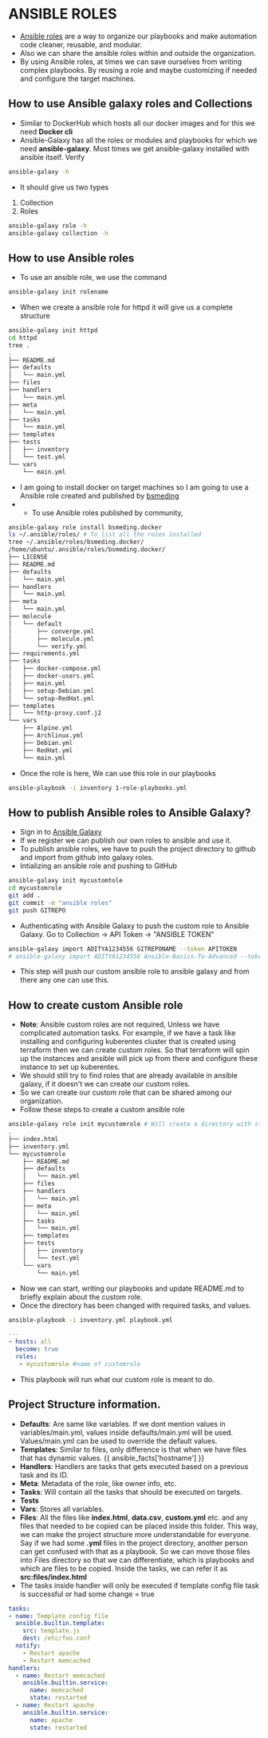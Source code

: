 # ANSIBLE ROLES
- <a href="https://galaxy.ansible.com/ui/standalone/roles/">Ansible roles</a> are a way to organize our playbooks and make automation code cleaner, reusable, and modular.
- Also we can share the ansible roles within and outside the organization.
- By using Ansible roles, at times we can save ourselves from writing complex playbooks. By reusing a role and maybe customizing if needed and configure the target machines. 

## How to use Ansible galaxy roles and Collections
- Similar to DockerHub which hosts all our docker images and for this we need **Docker cli**
- Ansible-Galaxy has all the roles or modules and playbooks for which we need **ansible-galaxy**. Most times we get ansible-galaxy installed with ansible itself. Verify
```bash
ansible-galaxy -h
```
- It should give us two types
1. Collection
2. Roles
```bash
ansible-galaxy role -h
ansible-galaxy collection -h
```

## How to use Ansible roles
- To use an ansible role, we use the command
```bash
ansible-galaxy init rolename
```
- When we create a ansible role for httpd it will give us a complete structure 
```bash
ansible-galaxy init httpd
cd httpd
tree .
.
├── README.md
├── defaults
│   └── main.yml
├── files
├── handlers
│   └── main.yml
├── meta
│   └── main.yml
├── tasks
│   └── main.yml
├── templates
├── tests
│   ├── inventory
│   └── test.yml
└── vars
    └── main.yml
```
- I am going to install docker on target machines so I am going to use a Ansible role created and published by <a href="https://galaxy.ansible.com/ui/standalone/roles/bsmeding/docker/">bsmeding</a>
- - To use Ansible roles published by community,
```bash
ansible-galaxy role install bsmeding.docker
ls ~/.ansible/roles/ # To list all the roles installed
tree ~/.ansible/roles/bsmeding.docker/
/home/ubuntu/.ansible/roles/bsmeding.docker/
├── LICENSE
├── README.md
├── defaults
│   └── main.yml
├── handlers
│   └── main.yml
├── meta
│   └── main.yml
├── molecule
│   └── default
│       ├── converge.yml
│       ├── molecule.yml
│       └── verify.yml
├── requirements.yml
├── tasks
│   ├── docker-compose.yml
│   ├── docker-users.yml
│   ├── main.yml
│   ├── setup-Debian.yml
│   └── setup-RedHat.yml
├── templates
│   └── http-proxy.conf.j2
└── vars
    ├── Alpine.yml
    ├── Archlinux.yml
    ├── Debian.yml
    ├── RedHat.yml
    └── main.yml
```
- Once the role is here, We can use this role in our playbooks
```bash
ansible-playbook -i inventory 1-role-playbooks.yml
```

## How to publish Ansible roles to Ansible Galaxy?
- Sign in to <a href="https://galaxy.ansible.com/ui/">Ansible Galaxy</a>
- If we register we can publish our own roles to ansible and use it.
- To publish ansible roles, we have to push the project directory to github and import from github into galaxy roles.
- Intializing an ansible role and pushing to GitHub
```bash
ansible-galaxy init mycustomtole
cd mycustomrole
git add .
git commit -m "ansible roles"
git push GITREPO
```
- Authenticating with Ansible Galaxy to push the custom role to Ansible Galaxy. Go to Collection -> API Token -> "ANSIBLE TOKEN"
```bash
ansible-galaxy import ADITYA1234556 GITREPONAME --token APITOKEN
# ansible-galaxy import ADITYA1234556 Ansible-Basics-To-Advanced --token hv4j23v4hj234vbhj1hj3
```
- This step will push our custom ansible role to ansible galaxy and from there any one can use this.

## How to create custom Ansible role
- **Note**: Ansible custom roles are not required, Unless we have complicated automation tasks. For example, if we have a task like installing and configuring kuberentes cluster that is created using terraform then we can create custom roles. So that terraform will spin up the instances and ansible will pick up from there and configure these instance to set up kuberentes. 
- We should still try to find roles that are already available in ansible galaxy, if it doesn't we can create our custom roles.
- So we can create our custom role that can be shared among our organization.
- Follow these steps to create a custom ansible role
```bash
ansible-galaxy role init mycustomrole # Will create a directory with starting structure for roles
.
├── index.html
├── inventory.yml
└── mycustomrole
    ├── README.md
    ├── defaults
    │   └── main.yml
    ├── files
    ├── handlers
    │   └── main.yml
    ├── meta
    │   └── main.yml
    ├── tasks
    │   └── main.yml
    ├── templates
    ├── tests
    │   ├── inventory
    │   └── test.yml
    └── vars
        └── main.yml
```
- Now we can start, writing our playbooks and update README.md to briefly explain about the custom role.
- Once the directory has been changed with required tasks, and values.
```bash
ansible-playbook -i inventory.yml playbook.yml
```
```yaml
---
- hosts: all
  become: true
  roles:
   - mycustomrole #name of customrole
```
- This playbook will run what our custom role is meant to do. 

## Project Structure information.
- **Defaults**: Are same like variables. If we dont mention values in variables/main.yml, values inside defaults/main.yml will be used. Values/main.yml can be used to override the default values.
- **Templates**: Similar to files, only difference is that when we have files that has dynamic values.  {{ ansible_facts['hostname'] }}
- **Handlers**: Handlers are tasks that gets executed based on a previous task and its ID.
- **Meta**: Metadata of the role, like owner info, etc.
- **Tasks**: Will contain all the tasks that should be executed on targets.
- **Tests**
- **Vars**: Stores all variables.
- **Files**: All the files like **index.html**, **data.csv**, **custom.yml** etc. and any files that needed to be copied can be placed inside this folder. This way, we can make the project structure more understandable for everyone. Say if we had some **.yml** files in the project directory, another person can get confused with that as a playbook. So we can move those files into Files directory so that we can differentiate, which is playbooks and which are files to be copied. Inside the tasks, we can refer it as **src:files/index.html**
- The tasks inside handler will only be executed if template config file task is successful or had some change = true
```yaml
tasks:
- name: Template config file
  ansible.builtin.template:
    src: template.js
    dest: /etc/foo.conf
  notify:
    - Restart apache 
    - Restart memcached
handlers:
  - name: Restart memcached
    ansible.builtin.service:
      name: memcached
      state: restarted
  - name: Restart apache 
    ansible.builtin.service:
      name: apache
      state: restarted
```
